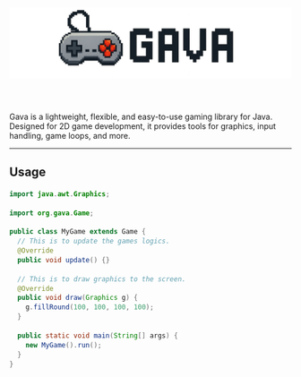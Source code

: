 <h1 align="center">
  <picture>
    <source media="(prefers-color-scheme: dark)" srcset="assets/GavaWhite.png">
    <source media="(prefers-color-scheme: light)" srcset="assets/GavaBlack.png">
    <img alt="Gava" src="assets/GavaBlack.png">
  </picture>
  &nbsp;
</h1>

Gava is a lightweight, flexible, and easy-to-use gaming library for Java. Designed for 2D game development, it provides tools for graphics, input handling, game loops, and more.

---

## Usage

```java
import java.awt.Graphics;

import org.gava.Game;

public class MyGame extends Game {
  // This is to update the games logics.
  @Override
  public void update() {}

  // This is to draw graphics to the screen.
  @Override
  public void draw(Graphics g) {
    g.fillRound(100, 100, 100, 100);
  }

  public static void main(String[] args) {
    new MyGame().run();
  }
}
```
